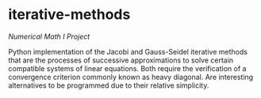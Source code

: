 # iterative-methods


*Numerical Math I Project*

Python implementation of the Jacobi and Gauss-Seidel iterative methods that  are the processes of successive approximations
to solve certain compatible systems of linear equations. Both require the
verification of a convergence criterion commonly known as heavy diagonal. Are
interesting alternatives to be programmed due to their relative simplicity.
